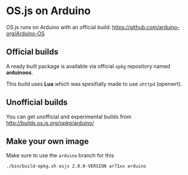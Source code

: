 # OS.js on Arduino

OS.js runs on Arduino with an official build: https://github.com/arduino-org/Arduino-OS

## Official builds

A ready built package is available via official `opkg` repository named **arduinoos**.

This build uses **Lua** which was spesifially made to use `uhttpd` (openwrt).

## Unofficial builds

You can get unofficial and experimental builds from http://builds.os.js.org/opkg/arduino/


## Make your own image

Make sure to use the `arduino` branch for this

```
./bin/build-opkg.sh osjs 2.0.0-VERSION ar71xx arduino
```
